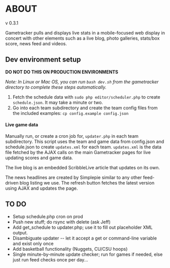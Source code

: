 # ABOUT #

v 0.3.1

Gametracker pulls and displays live stats in a mobile-focused web display in concert with other elements such as a live blog, photo galleries, stats/box score, news feed and videos.

## Dev environment setup ##

**DO NOT DO THIS ON PRODUCTION ENVIRONMENTS**

*Note: In Linux or Mac OS, you can run ```bash dev.sh``` from the gametracker directory to complete these steps automatically.*

1. Fetch the schedule data with ```sudo php editor/scheduler.php``` to create ```schedule.json```. It may take a minute or two.
2. Go into each team subdirectory and create the team config files from the included examples: ```cp config.example config.json```

#### Live game data ####

Manually run, or create a cron job for, ```updater.php``` in each team subdirectory. This script uses the team and game data from config.json and schedule.json to create ```updates.xml``` for each team. ```updates.xml``` is the data file fetched by the AJAX calls on the main Gametracker pages for live updating scores and game data.

The live blog is an embedded ScribbleLive article that updates on its own.

The news headlines are created by Simplepie similar to any other feed-driven blog listing we use. The refresh button fetches the latest version using AJAX and updates the page.

## TO DO ##

* Setup schedule.php cron on prod
* Push new stuff; do rsync with delete (ask Jeff)
* Add get_schedule to updater.php; use it to fill out placeholder XML output.
* Disambiguate updater -- let it accept a get or command-line variable and exist only once
* Add basketball functionality (Nuggets, CU/CSU hoops)
* Single minute-by-minute update checker; run for games if needed, else just run feed checks once per day...
